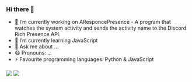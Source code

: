 ### Hi there 👋



- 🔭 I’m currently working on AResponcePresence - A program that watches the system activity and sends the activity name to the Discord Rich Presence API.
- 🌱 I’m currently learning JavaScript
- 💬 Ask me about ...
- 😄 Pronouns: ...
- ⚡ Favourite programming languages: Python & JavaScript

<img align="center" src="https://github-readme-stats.vercel.app/api?username=awitech&count_private=true&show_icons=true&layout=compact" />
<img align="center" src="https://github-readme-stats.vercel.app/api/top-langs/?username=awitech&count_private=true&langs_count=7&hide=html&exclude_repo=alarmclock-esp,aosp-calculator,sway,ESP8266_RTOS_SDK,DefinitelyTyped,laboratory,dotfiles&layout=compact" />
